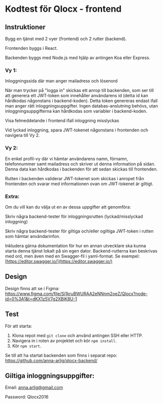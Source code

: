 # Kodtest för Qlocx - frontend
## Instruktioner

Bygg en tjänst med 2 vyer (frontend) och 2 rutter (backend).

Frontenden byggs i React.

Backenden byggs med Node.js med hjälp av antingen Koa eller Express.

### Vy 1:

Inloggningssida där man anger mailadress och lösenord

När man trycker på "logga in" skickas ett anrop till backenden, som ser till att generera ett JWT-token som innehåller användarens id (detta id kan hårdkodas någonstans i backend-koden). Detta token genereras endast ifall man anger rätt inloggningsuppgifter. Ingen databas-anslutning behövs, utan inloggningsuppgifterna kan hårdkodas som variabler i backend-koden.

Visa felmeddelande i frontend ifall inloggning misslyckas

Vid lyckad inloggning, spara JWT-tokenet någonstans i frontenden och navigera till Vy 2.

### Vy 2:

En enkel profil-vy där vi hämtar användarens namn, förnamn, telefonnummer samt mailadress och skriver ut denna information på sidan. Denna data kan hårdkodas i backenden för att sedan skickas till frontenden.

Rutten i backenden validerar JWT-tokenet som skickas i anropet från frontenden och svarar med informationen ovan om JWT-tokenet är giltigt.

### Extra:

Om du vill kan du välja ut en av dessa uppgifter att genomföra:

Skriv några backend-tester för inloggningsrutten (lyckad/misslyckad inloggning)

Skriv några backend-tester för giltiga och/eller ogiltiga JWT-token i rutten som hämtar användarinfon.

Inkludera gärna dokumentation för hur en annan utvecklare ska kunna starta denna tjänst lokalt på sin egen dator. Backend-rutterna kan beskrivas med ord, men även med en Swagger-fil i yaml-format. Se exempel: [https://editor.swagger.io/](https://editor.swagger.io/)

## Design

Design finns att se i Figma: https://www.figma.com/file/Si1kruBWURAA2eNNnm2oeZ/Qlocx?node-id=0%3A1&t=dKX1z5V7g2XBjK8U-1

## Test

För att starta:

1. Klona repot med `git clone` och använd antingen SSH eller HTTP.
2. Navigera in i roten av projektet och kör `npm install`.
3. Kör `npm start`.

Se till att ha startat backenden som finns i separat repo: [https://github.com/anna-arlig/qlocx-backend/
](https://github.com/anna-arlig/qlocx-backend)
## Giltiga inloggningsuppgifter:

Email: anna.arlig@gmail.com

Password: Qlocx2016
